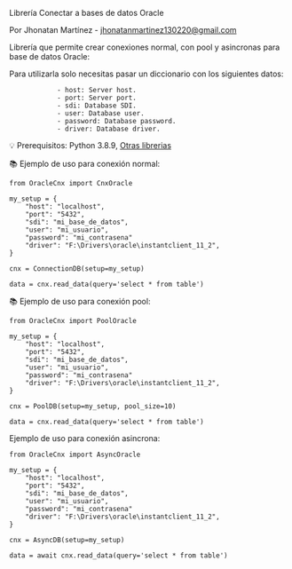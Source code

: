 Librería Conectar a bases de datos Oracle


Por Jhonatan Martínez - jhonatanmartinez130220@gmail.com


Librería que permite crear conexiones normal, con pool y asincronas para base de datos Oracle:

Para utilizarla solo necesitas pasar un diccionario con los siguientes datos:

                - host: Server host.
                - port: Server port.
                - sdi: Database SDI.
                - user: Database user.
                - password: Database password.
                - driver: Database driver.

💡 Prerequisitos:
Python 3.8.9, [Otras librerias](requirements.txt)

📚 Ejemplo de uso para conexión normal:

    from OracleCnx import CnxOracle

    my_setup = {
        "host": "localhost",
        "port": "5432",
        "sdi": "mi_base_de_datos",
        "user": "mi_usuario",
        "password": "mi_contrasena"
        "driver": "F:\Drivers\oracle\instantclient_11_2",
    }
    
    cnx = ConnectionDB(setup=my_setup)
    
    data = cnx.read_data(query='select * from table')

📚 Ejemplo de uso para conexión pool:

    from OracleCnx import PoolOracle

    my_setup = {
        "host": "localhost",
        "port": "5432",
        "sdi": "mi_base_de_datos",
        "user": "mi_usuario",
        "password": "mi_contrasena"
        "driver": "F:\Drivers\oracle\instantclient_11_2",
    }
    
    cnx = PoolDB(setup=my_setup, pool_size=10)
    
    data = cnx.read_data(query='select * from table')

Ejemplo de uso para conexión asincrona:

    from OracleCnx import AsyncOracle

    my_setup = {
        "host": "localhost",
        "port": "5432",
        "sdi": "mi_base_de_datos",
        "user": "mi_usuario",
        "password": "mi_contrasena"
        "driver": "F:\Drivers\oracle\instantclient_11_2",
    }
    
    cnx = AsyncDB(setup=my_setup)
    
    data = await cnx.read_data(query='select * from table')